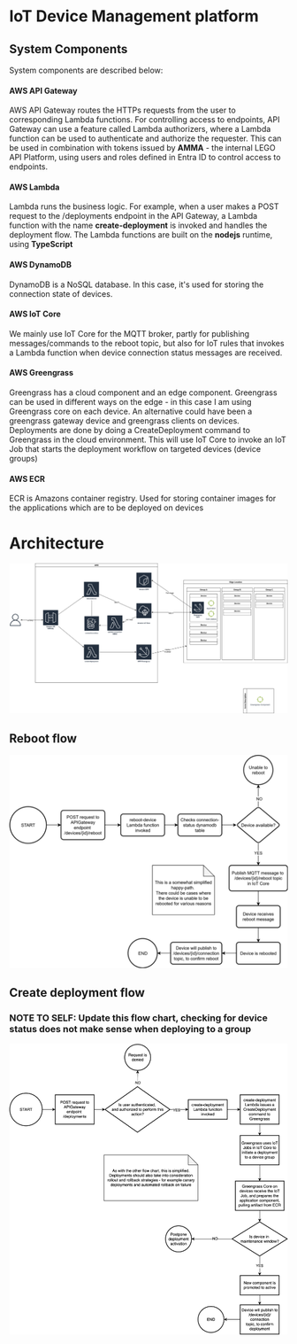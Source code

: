 # IoT Device Management platform

## System Components
System components are described below:
#### AWS API Gateway
AWS API Gateway routes the HTTPs requests from the user to corresponding Lambda functions.
For controlling access to endpoints, API Gateway can use a feature called Lambda authorizers, where a Lambda function can be used to authenticate and authorize the requester. This can be used in combination with tokens issued by **AMMA** - the internal LEGO API Platform, using users and roles defined in Entra ID to control access to endpoints.
#### AWS Lambda
Lambda runs the business logic. For example, when a user makes a POST request to the /deployments endpoint in the API Gateway, a Lambda function with the name **create-deployment** is invoked and handles the deployment flow.
The Lambda functions are built on the **nodejs** runtime, using **TypeScript**
#### AWS DynamoDB
DynamoDB is a NoSQL database. In this case, it's used for storing the connection state of devices.
#### AWS IoT Core
We mainly use IoT Core for the MQTT broker, partly for publishing messages/commands to the reboot topic, but also for IoT rules that invokes a Lambda function when device connection status messages are received.
#### AWS Greengrass
Greengrass has a cloud component and an edge component. Greengrass can be used in different ways on the edge - in this case I am using Greengrass core on each device. An alternative could have been a greengrass gateway device and greengrass clients on devices.
Deployments are done by doing a CreateDeployment command to Greengrass in the cloud environment. This will use IoT Core to invoke an IoT Job that starts the deployment workflow on targeted devices (device groups)
#### AWS ECR
ECR is Amazons container registry. Used for storing container images for the applications which are to be deployed on devices


# Architecture
![System Architecture](./docs/images/architecture.drawio.svg)

## Reboot flow
![Reboot flowchart](./docs/images/reboot.drawio.svg)

## Create deployment flow
### NOTE TO SELF: Update this flow chart, checking for device status does not make sense when deploying to a group
![Create deployment flowchart](./docs/images/create_deployment.drawio.svg)
